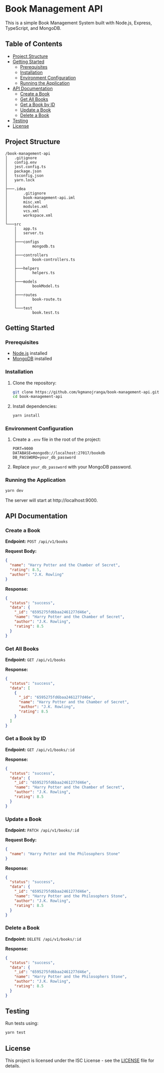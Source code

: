 # Book Management API

This is a simple Book Management System built with Node.js, Express, TypeScript, and MongoDB.

## Table of Contents
- [Project Structure](#project-structure)
- [Getting Started](#getting-started)
    - [Prerequisites](#prerequisites)
    - [Installation](#installation)
    - [Environment Configuration](#environment-configuration)
    - [Running the Application](#running-the-application)
- [API Documentation](#api-documentation)
    - [Create a Book](#create-a-book)
    - [Get All Books](#get-all-books)
    - [Get a Book by ID](#get-a-book-by-id)
    - [Update a Book](#update-a-book)
    - [Delete a Book](#delete-a-book)
- [Testing](#testing)
- [License](#license)
## Project Structure

```plaintext
/book-management-api
│   .gitignore                   
│   config.env                   
│   jest.config.ts               
│   package.json                 
│   tsconfig.json                
│   yarn.lock                    
│
├───.idea                        
│       .gitignore               
│       book-management-api.iml  
│       misc.xml                 
│       modules.xml              
│       vcs.xml                  
│       workspace.xml            
│                                
└───src                          
    │   app.ts                   
    │   server.ts                
    │
    ├───configs                  
    │       mongodb.ts           
    │
    ├───controllers
    │       book-controllers.ts
    │
    ├───helpers
    │       helpers.ts
    │
    ├───models
    │       bookModel.ts
    │
    ├───routes
    │       book-route.ts
    │
    └───test
            book.test.ts
```

## Getting Started

### Prerequisites

- [Node.js](https://nodejs.org/) installed
- [MongoDB](https://www.mongodb.com/try/download/community) installed

### Installation

1. Clone the repository:

   ```bash
   git clone https://github.com/kgmanojranga/book-management-api.git
   cd book-management-api
   ```

2. Install dependencies:

   ```bash
   yarn install
   ```

### Environment Configuration

1. Create a `.env` file in the root of the project:

   ```plaintext
   PORT=9000
   DATABASE=mongodb://localhost:27017/bookdb
   DB_PASSWORD=your_db_password
   ```

2. Replace `your_db_password` with your MongoDB password.

### Running the Application

```bash
yarn dev
```

The server will start at http://localhost:9000.

## API Documentation

### Create a Book

**Endpoint:** `POST /api/v1/books`

**Request Body:**

```json
{
  "name": "Harry Potter and the Chamber of Secret",
  "rating": 8.5,
  "author": "J.K. Rowling"
}
```

**Response:**

```json
{
  "status": "success",
  "data": {
    "_id": "6595275fd6baa2461277d46e",
    "name": "Harry Potter and the Chamber of Secret",
    "author": "J.K. Rowling",
    "rating": 8.5
  }
}
```

### Get All Books

**Endpoint:** `GET /api/v1/books`

**Response:**

```json
{
  "status": "success",
  "data": [
    {
      "_id": "6595275fd6baa2461277d46e",
      "name": "Harry Potter and the Chamber of Secret",
      "author": "J.K. Rowling",
      "rating": 8.5
    }
  ]
}
```

### Get a Book by ID

**Endpoint:** `GET /api/v1/books/:id`

**Response:**

```json
{
  "status": "success",
  "data": {
    "_id": "6595275fd6baa2461277d46e",
    "name": "Harry Potter and the Chamber of Secret",
    "author": "J.K. Rowling",
    "rating": 8.5
  }
}
```

### Update a Book

**Endpoint:** `PATCH /api/v1/books/:id`

**Request Body:**

```json
{
  "name": "Harry Potter and the Philosophers Stone"
}
```

**Response:**

```json
{
  "status": "success",
  "data": {
    "_id": "6595275fd6baa2461277d46e",
    "name": "Harry Potter and the Philosophers Stone",
    "author": "J.K. Rowling",
    "rating": 8.5
  }
}
```

### Delete a Book

**Endpoint:** `DELETE /api/v1/books/:id`

**Response:**

```json
{
  "status": "success",
  "data": {
    "_id": "6595275fd6baa2461277d46e",
    "name": "Harry Potter and the Philosophers Stone",
    "author": "J.K. Rowling",
    "rating": 8.5
  }
}
```

## Testing

Run tests using:

```bash
yarn test
```

## License

This project is licensed under the ISC License - see the [LICENSE](LICENSE) file for details.